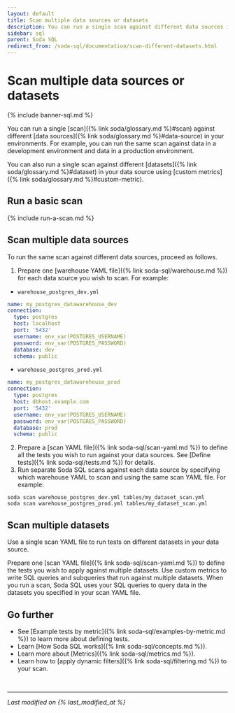 ```yaml
---
layout: default
title: Scan multiple data sources or datasets
description: You can run a single scan against different data sources in your environments. You can also run a single scan against different datasets using custom metrics.
sidebar: sql
parent: Soda SQL
redirect_from: /soda-sql/documentation/scan-different-datasets.html
---
```


# Scan multiple data sources or datasets

{% include banner-sql.md %}

You can run a single [scan]({% link soda/glossary.md %}#scan) against different [data sources]({% link soda/glossary.md %}#data-source) in your environments. For example, you can run the same scan against data in a development environment and data in a production environment.

You can also run a single scan against different [datasets]({% link soda/glossary.md %}#dataset) in your data source using [custom metrics]({% link soda/glossary.md %}#custom-metric). 

## Run a basic scan

{% include run-a-scan.md %}

## Scan multiple data sources

To run the same scan against different data sources, proceed as follows.

1. Prepare one [warehouse YAML file]({% link soda-sql/warehouse.md %}) for each data source you wish to scan. For example:
* `warehouse_postgres_dev.yml`
```yaml
name: my_postgres_datawarehouse_dev
connection:
  type: postgres
  host: localhost
  port: '5432'
  username: env_var(POSTGRES_USERNAME)
  password: env_var(POSTGRES_PASSWORD)
  database: dev
  schema: public
```
* `warehouse_postgres_prod.yml`
```yaml
name: my_postgres_datawarehouse_prod
connection:
  type: postgres
  host: dbhost.example.com
  port: '5432'
  username: env_var(POSTGRES_USERNAME)
  password: env_var(POSTGRES_PASSWORD)
  database: prod
  schema: public
```
2. Prepare a [scan YAML file]({% link soda-sql/scan-yaml.md %}) to define all the tests you wish to run against your data sources. See [Define tests]({% link soda-sql/tests.md %}) for details.
3. Run separate Soda SQL scans against each data source by specifying which warehouse YAML to scan and using the same scan YAML file. For example:
```shell
soda scan warehouse_postgres_dev.yml tables/my_dataset_scan.yml 
soda scan warehouse_postgres_prod.yml tables/my_dataset_scan.yml
```

## Scan multiple datasets

Use a single scan YAML file to run tests on different datasets in your data source.

Prepare one [scan YAML file]({% link soda-sql/scan-yaml.md %}) to define the tests you wish to apply against multiple datasets. Use custom metrics to write SQL queries and subqueries that run against multiple datasets. When you run a scan, Soda SQL uses your SQL queries to query data in the datasets you specified in your scan YAML file. 


## Go further

* See [Example tests by metric]({% link soda-sql/examples-by-metric.md %}) to learn more about defining tests.
* Learn [How Soda SQL works]({% link soda-sql/concepts.md %}).
* Learn more about [Metrics]({% link soda-sql/metrics.md %}).
* Learn how to [apply dynamic filters]({% link soda-sql/filtering.md %}) to your scan.


<br />

---
*Last modified on {% last_modified_at %}*
